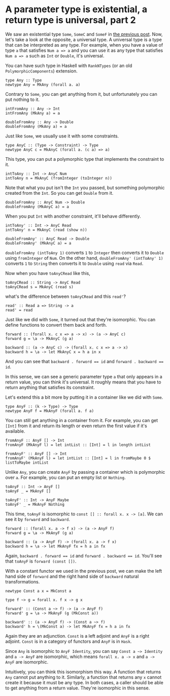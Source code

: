 # A parameter type is existential, a return type is universal, part 2

We saw an existential type `Some`, `SomeC` and `SomeF` in [the previous post](./existential_universal1.html). Now, let's take a look at the opposite, a universal type. A universal type is a type that can be interpreted as any type. For example, when you have a value of type `a` that satisfies `Num a => a` and you can use it as any type that satisfies `Num a => a` such as `Int` or `Double`, it's universal.

You can have such type in Haskell with `RankNTypes` (or an old `PolymorphicComponents`) extension.

```
type Any :: Type
newtype Any = MkAny (forall a. a)
```

Contrary to `Some`, you can get anything from it, but unfortunately you can put nothing to it.

```
intFromAny :: Any -> Int
intFromAny (MkAny a) = a

doubleFromAny :: Any -> Double
doubleFromAny (MkAny a) = a
```

Just like `Some`, we usually use it with some constraints.

```
type AnyC :: (Type -> Constraint) -> Type
newtype AnyC c = MkAnyC (forall a. (c a) => a)
```

This type, you can put a polymorphic type that implements the constraint to it.

```
intToAny :: Int -> AnyC Num
intToAny n = MkAnyC (fromInteger (toInteger n))
```

Note that what you put isn't the `Int` you passed, but something polymorphic created from the `Int`. So you can get `Double` from it.

```
doubleFromAny :: AnyC Num -> Double
doubleFromAny (MkAnyC a) = a
```

When you put `Int` with another constraint, it'll behave differently.

```
intToAny' :: Int -> AnyC Read
intToAny' n = MkAnyC (read (show n))

doubleFromAny' :: AnyC Read -> Double
doubleFromAny' (MkAnyC a) = a
```

`doubleFromAny (intToAny 1)` converts `1` to `Integer` then converts it to `Double` using `fromInteger` of `Num`. On the other hand, `doubleFromAny' (intToAny' 1)` converts `1` to `String` then converts it to `Double` using `read` via `Read`.

Now when you have `toAnyCRead` like this,

```
toAnyCRead :: String -> AnyC Read
toAnyCRead s = MkAnyC (read s)
```

what's the difference between `toAnyCRead` and this `read'`?

```
read' :: Read a => String -> a
read' = read
```

Just like we did with `Some`, it turned out that they're isomorphic. You can define functions to convert them back and forth.

```
forward :: (forall x. c x => a -> x) -> (a -> AnyC c)
forward g = \a -> MkAnyC (g a)

backward :: (a -> AnyC c) -> (forall x. c x => a -> x)
backward h = \a -> let MkAnyC x = h a in x
```

And you can see that `backward . forword == id` and `forward . backward == id`.

In this sense, we can see a generic parameter type `a` that only appears in a return value, you can think it's universal. It roughly means that you have to return anything that satisfies its constraint.

Let's extend this a bit more by putting it in a container like we did with `Some`.

```
type AnyF :: (k -> Type) -> Type
newtype AnyF f = MkAnyF (forall a. f a)
```

You can still get anything in a container from it. For example, you can get `[Int]` from it and return its length or even return the first value if it's available.

```
fromAnyF :: AnyF [] -> Int
fromAnyF (MkAnyF l) = let intList :: [Int] = l in length intList

fromAnyF' :: AnyF [] -> Int
fromAnyF' (MkAnyF l) = let intList :: [Int] = l in fromMaybe 0 $ listToMaybe intList
```

Unlike `Any`, you can create `AnyF` by passing a container which is polymorphic over `a`. For example, you can put an empty list or `Nothing`.

```
toAnyF :: Int -> AnyF []
toAnyF _ = MkAnyF []

toAnyF' :: Int -> AnyF Maybe
toAnyF' _ = MkAnyF Nothing
```

This time, `toAnyF` is isomorphic to `const [] :: forall x. x -> [a]`. We can see it by `forward` and `backward`.

```
forward :: (forall x. a -> f x) -> (a -> AnyF f)
forward g = \a -> MkAnyF (g a)

backward :: (a -> AnyF f) -> (forall x. a -> f x)
backward h = \a -> let MkAnyF fx = h a in fx
```

Again, `backward . forward == id` and `forward . backward == id`. You'll see that `toAnyF` is `forward (const [])`.

With a constant functor we used in the previous post, we can make the left hand side of `forward` and the right hand side of `backward` natural transformations.

```
newtype Const a x = MkConst a

type f ~> g = forall x. f x -> g x

forward' :: (Const a ~> f) -> (a -> AnyF f)
forward' g = \a -> MkAnyF (g (MkConst a))

backward' :: (a -> AnyF f) -> (Const a ~> f)
backward' h = \(MkConst a) -> let MkAnyF fx = h a in fx
```

Again they are an adjunction. `Const` is a left adjoint and `AnyF` is a right adjoint. `Const` is in a category of functors and `AnyF` is in `Hask`.

Since `Any` is isomorphic to `AnyF Identity`, you can say `Const a ~> Identity` and `a -> AnyF` are isomorphic, which means `forall x. a -> x` and `a -> AnyF` are isomorphic.

Intuitively, you can think this isomorphism this way. A function that returns `Any` cannot put anything to it. Similarly, a function that returns any `x` cannot create it because it must be any type. In both cases, a caller should be able to get anything from a return value. They're isomorphic in this sense.
